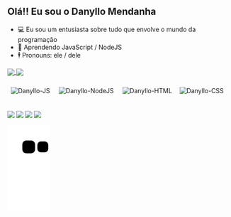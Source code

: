 ## Olá!! Eu sou o Danyllo Mendanha

- 💻 Eu sou um entusiasta sobre tudo que envolve o mundo da programação
- 📝 Aprendendo JavaScript / NodeJS
- 🕴️ Pronouns: ele / dele

<div>
  <a href="https://github.com/Danyllo-Mendanha-dev">
    <img height="170em" align="center" src="https://github-readme-stats.vercel.app/api?username=Danyllo-Mendanha-dev&show_icons=true&theme=highcontrast&include_all-commits=true" />
  </a>
  <a href="https://github.com/Danyllo-Mendanha-dev">
    <img height="170em" align="center" src="https://github-readme-stats.vercel.app/api/top-langs?username=Danyllo-Mendanha-dev&theme=highcontrast&layout=compact&langs_count=8"/>
  </a>
</div>

<div style="display: inline-block"> <br>
  <img align="center" alt="Danyllo-JS" vspace="8" hspace="8" heigth="30" width="40"   
   src="https://cdn.jsdelivr.net/gh/devicons/devicon/icons/javascript/javascript-original.svg">
  <img align="center" alt="Danyllo-NodeJS" vspace="8" hspace="8" heigth="30" width="40"src="https://cdn.jsdelivr.net/gh/devicons/devicon/icons/nodejs/nodejs-original.svg"/>
  <img align="center" alt="Danyllo-HTML" vspace="8" hspace="8" heigth="30" width="40" src="https://cdn.jsdelivr.net/gh/devicons/devicon/icons/html5/html5-original.svg"/>
  <img align="center" alt="Danyllo-CSS" vspace="8" hspace="5" heigth="30" width="40" src="https://cdn.jsdelivr.net/gh/devicons/devicon/icons/css3/css3-original.svg"/>
</div>

  ##

<div>
  <a href="https://www.instagram.com/danyllo.mendanha/" target="_blank"> <img src="https://img.shields.io/badge/Instagram-E4405F?style=for-the-badge&logo=instagram&logoColor=white" target="_blank"/></a>
  <a href="https://discord.com/channels/@me/1088965264785285142" target="_blank"><img src="https://img.shields.io/badge/Discord-7289DA?style=for-the-badge&logo=discord&logoColor=white" target="_blank"/></a>
  <a href="https://mail.google.com/mail/u/1/#inbox" target="_blank"><img src="https://img.shields.io/badge/Gmail-D14836?style=for-the-badge&logo=gmail&logoColor=white" target="_blank"/></a>
  <a href="https://www.linkedin.com/in/danyllo-mendanha-936841218/" target="_blank"><img src="https://img.shields.io/badge/LinkedIn-0077B5?style=for-the-badge&logo=linkedin&logoColor=white" target="_blank"/></a>
  
   ![Snake animation](https://github.com/Danyllo-Mendanha-dev/Danyllo-Mendanha-dev/blob/output/github-contribution-grid-snake.svg)
   
</div>

